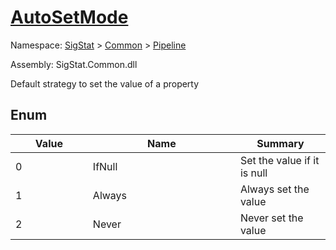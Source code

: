 # [AutoSetMode](./AutoSetMode.md)
Namespace: [SigStat]() > [Common](./../README.md) > [Pipeline](./README.md)

Assembly: SigStat.Common.dll


Default strategy to set the value of a property

##	Enum

| Value<span><div><a href="#"><img width=225></a></div></span> | Name<div><a href="#"><img width=525></a></div> | Summary<span><div><a href="#"><img width=225></a></div></span> | 
| --- | --- | --- | 
| 0 | IfNull | Set the value if it is null | 
| 1 | Always | Always set the value | 
| 2 | Never | Never set the value | 


